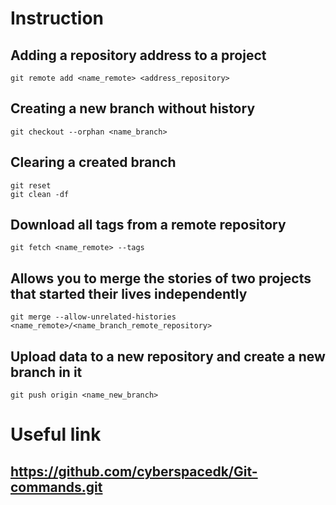 # Instruction
## Adding a repository address to a project
    git remote add <name_remote> <address_repository>
## Creating a new branch without history
    git checkout --orphan <name_branch>
## Clearing a created branch
    git reset
    git clean -df
## Download all tags from a remote repository
    git fetch <name_remote> --tags
## Allows you to merge the stories of two projects that started their lives independently
    git merge --allow-unrelated-histories <name_remote>/<name_branch_remote_repository>
## Upload data to a new repository and create a new branch in it
    git push origin <name_new_branch>
# Useful link
## https://github.com/cyberspacedk/Git-commands.git